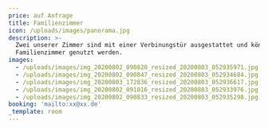 ```yaml
---
price: auf Anfrage
title: Familienzimmer
icon: /uploads/images/panorama.jpg
description: >-
  Zwei unserer Zimmer sind mit einer Verbinungstür ausgestattet und können als
  Familienzimmer genutzt werden.
images:
  - /uploads/images/img_20200802_090820_resized_20200803_052935971.jpg
  - /uploads/images/img_20200802_090847_resized_20200803_052934684.jpg
  - /uploads/images/img_20200803_172836_resized_20200803_052936617.jpg
  - /uploads/images/img_20200802_091016_resized_20200803_052933976.jpg
  - /uploads/images/img_20200802_090833_resized_20200803_052935298.jpg
booking: 'mailto:xx@xx.de'
_template: room
---
```


